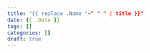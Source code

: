 ```yaml
---
title: "{{ replace .Name "-" " " | title }}"
date: {{ .Date }}
tags: []
categories: []
draft: true
---
```


